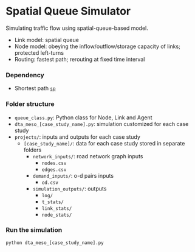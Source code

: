 # Spatial Queue Simulator

Simulating traffic flow using spatial-queue-based model.

* Link model: spatial queue
* Node model: obeying the inflow/outflow/storage capacity of links; protected left-turns
* Routing: fastest path; rerouting at fixed time interval

### Dependency
* Shortest path [`sp`](https://github.com/cb-cities/sp)

### Folder structure
* `queue_class.py`: Python class for Node, Link and Agent
* `dta_meso_[case_study_name].py`: simulation customized for each case study
* `projects/`: inputs and outputs for each case study
    * `[case_study_name]/`: data for each case study stored in separate folders
        * `network_inputs/`: road network graph inputs
            * `nodes.csv`
            * `edges.csv`
        * `demand_inputs/`: o-d pairs inputs
            * `od.csv`
        * `simulation_outputs/`: outputs
            * `log/`
            * `t_stats/`
            * `link_stats/`
            * `node_stats/`

### Run the simulation
`python dta_meso_[case_study_name].py`

